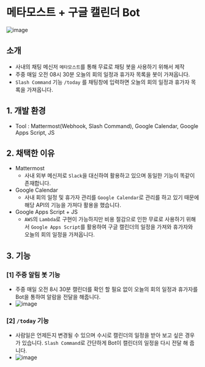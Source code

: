 # 메타모스트 + 구글 캘린더 Bot
![image](https://github.com/user-attachments/assets/2879464a-7705-4150-bd77-c3998fa046ee)

## 소개

- 사내의 채팅 메신저 `메타모스트`를 통해 무료로 채팅 봇을 사용하기 위해서 제작
- 주중 매일 오전 08시 30분 오늘의 회의 일정과 휴가자 목록을 봇이 가져옵니다.
- `Slash Command` 기능 `/today` 를 채팅창에 입력하면 오늘의 회의 일정과 휴가자 목록을 가져옵니다.

## 1. 개발 환경

- Tool : Mattermost(Webhook, Slash Command), Google Calendar, Google Apps Script, JS

## 2. 채택한 이유

- Mattermost
  - 사내 외부 메신저로 `Slack`을 대신하여 활용하고 있으며 동일한 기능이 똑같이 존재합니다.
- Google Calendar
  - 사내 회의 일정 및 휴가자 관리를 `Google Calendar`로 관리를 하고 있기 때문에 해당 API의 기능을 가져다 활용을 했습니다.
- Google Apps Script + JS
  - `AWS`의 `Lambda`로 구현이 가능하지만 비용 절감으로 인한 무료로 사용하기 위해서 `Google Apps Script`를 활용하여 구글 캘린더의 일정을 가져와 휴가자와 오늘의 회의 일정을 가져옵니다.
 
## 3. 기능

### [1] 주중 알림 봇 기능
 - 주중 매일 오전 8시 30분 캘린더를 확인 할 필요 없이 오늘의 회의 일정과 휴가자를 Bot을 통하여 알람을 전달을 해줍니다.
 - ![image](https://github.com/user-attachments/assets/2879464a-7705-4150-bd77-c3998fa046ee)

### [2] `/today` 기능
- 사람일은 언제든지 변경될 수 있으며 수시로 캘린더의 일정을 받아 보고 싶은 경우가 있습니다. `Slash Command`로 간단하게 Bot이 캘린더의 일정을 다시 전달 해 줍니다.
- ![image](https://github.com/user-attachments/assets/cd7261fe-1d7f-4692-b58e-4caf7def36a0)

